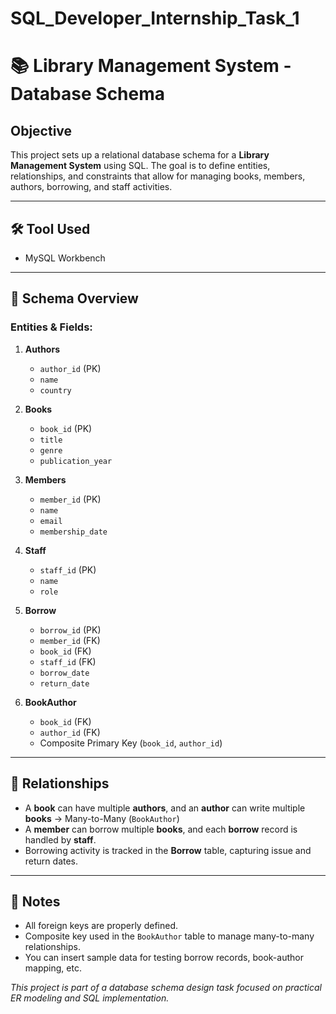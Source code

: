 # SQL_Developer_Internship_Task_1

# 📚 Library Management System - Database Schema

##  Objective

This project sets up a relational database schema for a **Library Management System** using SQL. The goal is to define entities, relationships, and constraints that allow for managing books, members, authors, borrowing, and staff activities.

---

## 🛠️ Tool Used

- MySQL Workbench

---

## 🧱 Schema Overview

### Entities & Fields:

1. **Authors**
   - `author_id` (PK)
   - `name`
   - `country`

2. **Books**
   - `book_id` (PK)
   - `title`
   - `genre`
   - `publication_year`

3. **Members**
   - `member_id` (PK)
   - `name`
   - `email`
   - `membership_date`

4. **Staff**
   - `staff_id` (PK)
   - `name`
   - `role`

5. **Borrow**
   - `borrow_id` (PK)
   - `member_id` (FK)
   - `book_id` (FK)
   - `staff_id` (FK)
   - `borrow_date`
   - `return_date`

6. **BookAuthor**
   - `book_id` (FK)
   - `author_id` (FK)
   - Composite Primary Key (`book_id`, `author_id`)

---

## 🔗 Relationships

- A **book** can have multiple **authors**, and an **author** can write multiple **books** → Many-to-Many (`BookAuthor`)
- A **member** can borrow multiple **books**, and each **borrow** record is handled by **staff**.
- Borrowing activity is tracked in the **Borrow** table, capturing issue and return dates.

---

## 📌 Notes

- All foreign keys are properly defined.
- Composite key used in the `BookAuthor` table to manage many-to-many relationships.
- You can insert sample data for testing borrow records, book-author mapping, etc.


*This project is part of a database schema design task focused on practical ER modeling and SQL implementation.*
